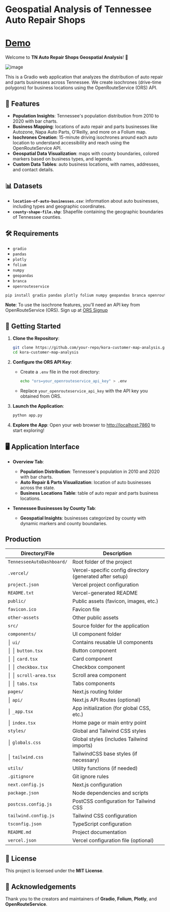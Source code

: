 # Geospatial Analysis of Tennessee Auto Repair Shops

# [Demo](https://leoncensh-tn.hf.space/) 
Welcome to **TN Auto Repair Shops Geospatial Analysis**! 🚀

![image](https://github.com/user-attachments/assets/7a79278b-d852-4ff3-8315-a20d374dbe71)

This is a Gradio web application that analyzes the distribution of auto repair and parts businesses across Tennessee. We create isochrones (drive-time polygons) for business locations using the OpenRouteService (ORS) API. 

## 🌟 Features

- **Population Insights**: Tennessee's population distribution from 2010 to 2020 with bar charts.
- **Business Mapping**: locations of auto repair and parts businesses like Autozone, Napa Auto Parts, O'Reilly, and more on a Folium map.
- **Isochrones Creation**: 15-minute driving isochrones around each auto location to understand accessibility and reach using the OpenRouteService API.
- **Geospatial Data Visualization**: maps with county boundaries, colored markers based on business types, and legends.
- **Custom Data Tables**: auto business locations, with names, addresses, and contact details.

## 📊 Datasets

- **`location-of-auto-businesses.csv`**: information about auto businesses, including types and geographic coordinates.
- **`county-shape-file.shp`**: Shapefile containing the geographic boundaries of Tennessee counties.

## 🛠️ Requirements

- `gradio`
- `pandas`
- `plotly`
- `folium`
- `numpy`
- `geopandas`
- `branca`
- `openrouteservice`

```bash
pip install gradio pandas plotly folium numpy geopandas branca openrouteservice
```

**Note**: To use the isochrone features, you'll need an API key from OpenRouteService (ORS). Sign up at [ORS Signup](https://openrouteservice.org/sign-up/)

## 🚀 Getting Started

1. **Clone the Repository**:
    ```bash
    git clone https://github.com/your-repo/kora-customer-map-analysis.git
    cd kora-customer-map-analysis
    ```

2. **Configure the ORS API Key**:
    - Create a `.env` file in the root directory:
      ```bash
      echo "ors=your_openrouteservice_api_key" > .env
      ```
    - Replace `your_openrouteservice_api_key` with the API key you obtained from ORS.

3. **Launch the Application**:
    ```bash
    python app.py
    ```

4. **Explore the App**:
    Open your web browser to [http://localhost:7860](http://localhost:7860) to start exploring!

## 🖥️ Application Interface

- **Overview Tab**:
  - **Population Distribution**: Tennessee's population in 2010 and 2020 with bar charts.
  - **Auto Repair & Parts Visualization**: location of auto businesses across the state.
  - **Business Locations Table**: table of auto repair and parts business locations.

- **Tennessee Businesses by County Tab**:
  - **Geospatial Insights**: businesses categorized by county with dynamic markers and county boundaries.

## Production

| **Directory/File**                | **Description**                                           |
|-----------------------------------|-----------------------------------------------------------|
| `TennesseeAutoDashboard/`         | Root folder of the project                                |
| `.vercel/`                        | Vercel-specific config directory (generated after setup)  |
|  `project.json`                | Vercel project configuration                             |
|  `README.txt`                  | Vercel-generated README                                  |
| `public/`                         | Public assets (favicon, images, etc.)                     |
|  `favicon.ico`                 | Favicon file                                              |
|  `other-assets`                | Other public assets                                       |
| `src/`                            | Source folder for the application                         |
|  `components/`                 | UI component folder                                       |
| │    `ui/`                     | Contains reusable UI components                           |
| │   │    `button.tsx`          | Button component                                          |
| │   │    `card.tsx`            | Card component                                            |
| │   │    `checkbox.tsx`        | Checkbox component                                        |
| │   │    `scroll-area.tsx`     | Scroll area component                                     |
| │   │    `tabs.tsx`            | Tabs components                                           |
|  `pages/`                      | Next.js routing folder                                    |
| │    `api/`                    | Next.js API Routes (optional)                             |
| │    `_app.tsx`                | App initialization (for global CSS, etc.)                 |
| │    `index.tsx`               | Home page or main entry point                             |
|  `styles/`                     | Global and Tailwind CSS styles                            |
| │    `globals.css`             | Global styles (includes Tailwind imports)                 |
| │    `tailwind.css`            | TailwindCSS base styles (if necessary)                    |
|  `utils/`                      | Utility functions (if needed)                             |
| `.gitignore`                      | Git ignore rules                                          |
| `next.config.js`                  | Next.js configuration                                     |
| `package.json`                    | Node dependencies and scripts                             |
| `postcss.config.js`               | PostCSS configuration for Tailwind CSS                    |
| `tailwind.config.js`              | Tailwind CSS configuration                                |
| `tsconfig.json`                   | TypeScript configuration                                  |
| `README.md`                       | Project documentation                                     |
| `vercel.json`                     | Vercel configuration file (optional)                      |


## 📜 License

This project is licensed under the **MIT License**. 

## 🙏 Acknowledgements

Thank you to the creators and maintainers of **Gradio**, **Folium**, **Plotly**, and **OpenRouteService**. 
